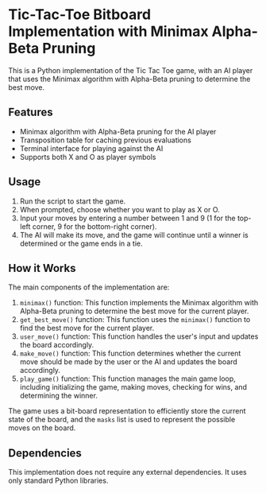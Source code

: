 # Tic-Tac-Toe Bitboard Implementation with Minimax Alpha-Beta Pruning

This is a Python implementation of the Tic Tac Toe game, with an AI player that uses the Minimax algorithm with Alpha-Beta pruning to determine the best move.

## Features

- Minimax algorithm with Alpha-Beta pruning for the AI player
- Transposition table for caching previous evaluations
- Terminal interface for playing against the AI
- Supports both X and O as player symbols

## Usage

1. Run the script to start the game.
2. When prompted, choose whether you want to play as X or O.
3. Input your moves by entering a number between 1 and 9 (1 for the top-left corner, 9 for the bottom-right corner).
4. The AI will make its move, and the game will continue until a winner is determined or the game ends in a tie.

## How it Works

The main components of the implementation are:

1. `minimax()` function: This function implements the Minimax algorithm with Alpha-Beta pruning to determine the best move for the current player.
2. `get_best_move()` function: This function uses the `minimax()` function to find the best move for the current player.
3. `user_move()` function: This function handles the user's input and updates the board accordingly.
4. `make_move()` function: This function determines whether the current move should be made by the user or the AI and updates the board accordingly.
5. `play_game()` function: This function manages the main game loop, including initializing the game, making moves, checking for wins, and determining the winner.

The game uses a bit-board representation to efficiently store the current state of the board, and the `masks` list is used to represent the possible moves on the board.

## Dependencies

This implementation does not require any external dependencies. It uses only standard Python libraries.
